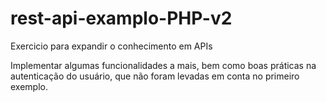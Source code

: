 # rest-api-examplo-PHP-v2
Exercicio para expandir o conhecimento em APIs

Implementar algumas funcionalidades a mais, bem como boas práticas na autenticação do usuário, que não foram levadas em conta no primeiro exemplo.

